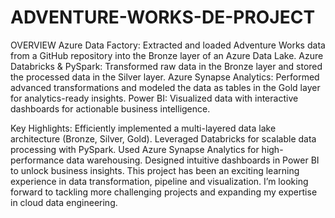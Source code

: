# ADVENTURE-WORKS-DE-PROJECT

OVERVIEW
Azure Data Factory: Extracted and loaded Adventure Works data from a GitHub repository into the Bronze layer of an Azure Data Lake. 
Azure Databricks & PySpark: Transformed raw data in the Bronze layer and stored the processed data in the Silver layer.
Azure Synapse Analytics: Performed advanced transformations and modeled the data as tables in the Gold layer for analytics-ready insights.
Power BI: Visualized data with interactive dashboards for actionable business intelligence.

Key Highlights:
Efficiently implemented a multi-layered data lake architecture (Bronze, Silver, Gold). Leveraged Databricks for scalable data processing with PySpark. Used Azure Synapse Analytics for high-performance data warehousing. Designed intuitive dashboards in Power BI to unlock business insights. This project has been an exciting learning experience in data transformation, pipeline and visualization. I’m looking forward to tackling more challenging projects and expanding my expertise in cloud data engineering.
